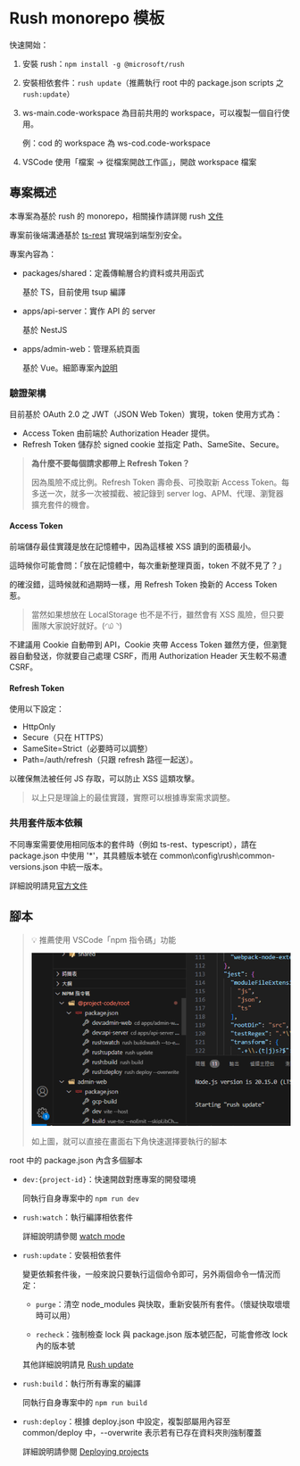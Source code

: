 # Rush monorepo 模板

快速開始：

1. 安裝 rush：`npm install -g @microsoft/rush`
1. 安裝相依套件：`rush update`（推薦執行 root 中的 package.json scripts 之 `rush:update`）
1. ws-main.code-workspace 為目前共用的 workspace，可以複製一個自行使用。

    例：cod 的 workspace 為 ws-cod.code-workspace

1. VSCode 使用「檔案 -> 從檔案開啟工作區」，開啟 workspace 檔案

## 專案概述

本專案為基於 rush 的 monorepo，相關操作請詳閱 rush [文件](https://rushjs.io/zh-cn/pages/developer/everyday_commands/)

專案前後端溝通基於 [ts-rest](https://ts-rest.com/docs/intro) 實現端到端型別安全。

專案內容為：

- packages/shared：定義傳輸層合約資料或共用函式

  基於 TS，目前使用 tsup 編譯

- apps/api-server：實作 API 的 server

  基於 NestJS

- apps/admin-web：管理系統頁面

  基於 Vue。細節專案內[說明](./apps/admin-web/README.md)

### 驗證架構

目前基於 OAuth 2.0 之 JWT（JSON Web Token）實現，token 使用方式為：

- Access Token 由前端於 Authorization Header 提供。
- Refresh Token 儲存於 signed cookie 並指定 Path、SameSite、Secure。

> **為什麼不要每個請求都帶上 Refresh Token？**
>
> 因為風險不成比例。Refresh Token 壽命長、可換取新 Access Token。每多送一次，就多一次被攔截、被記錄到 server log、APM、代理、瀏覽器擴充套件的機會。

#### Access Token

前端儲存最佳實踐是放在記憶體中，因為這樣被 XSS 讀到的面積最小。

這時候你可能會問：「放在記憶體中，每次重新整理頁面，token 不就不見了？」

的確沒錯，這時候就和過期時一樣，用 Refresh Token 換新的 Access Token 惹。

> 當然如果想放在 LocalStorage 也不是不行，雖然會有 XSS 風險，但只要團隊大家說好就好。(◜௰◝)

不建議用 Cookie 自動帶到 API，Cookie 夾帶 Access Token 雖然方便，但瀏覽器自動發送，你就要自己處理 CSRF，而用 Authorization Header 天生較不易遭 CSRF。

#### Refresh Token

使用以下設定：

- HttpOnly
- Secure（只在 HTTPS）
- SameSite=Strict（必要時可以調整）
- Path=/auth/refresh（只跟 refresh 路徑一起送）。

以確保無法被任何 JS 存取，可以防止 XSS 這類攻擊。

> 以上只是理論上的最佳實踐，實際可以根據專案需求調整。

### 共用套件版本依賴

不同專案需要使用相同版本的套件時（例如 ts-rest、typescript），請在 package.json 中使用 '*'，其具體版本號在 common\config\rush\common-versions.json 中統一版本。

詳細說明請見[官方文件](https://rushjs.io/pages/configs/common-versions_json/)

## 腳本

> 💡 推薦使用 VSCode「npm 指令碼」功能
>
> ![npm npm 指令碼](doc/image.png)
>
> 如上圖，就可以直接在畫面右下角快速選擇要執行的腳本

root 中的 package.json 內含多個腳本

- `dev:{project-id}`：快速開啟對應專案的開發環境

  同執行自身專案中的 `npm run dev`

- `rush:watch`：執行編譯相依套件

  詳細說明請參閱 [watch mode](https://rushjs.io/zh-cn/pages/advanced/watch_mode/)

- `rush:update`：安裝相依套件

  變更依賴套件後，一般來說只要執行這個命令即可，另外兩個命令一情況而定：

  - `purge`：清空 node_modules 與快取，重新安裝所有套件。（懷疑快取壞壞時可以用）

  - `recheck`：強制檢查 lock 與 package.json 版本號匹配，可能會修改 lock 內的版本號

  其他詳細說明請見 [Rush update](https://rushjs.io/pages/commands/rush_update/)

- `rush:build`：執行所有專案的編譯

  同執行自身專案中的 `npm run build`

- `rush:deploy`：根據 deploy.json 中設定，複製部屬用內容至 common/deploy 中，--overwrite 表示若有已存在資料夾則強制覆蓋

  詳細說明請參閱 [Deploying projects](https://rushjs.io/pages/maintainer/deploying/)
